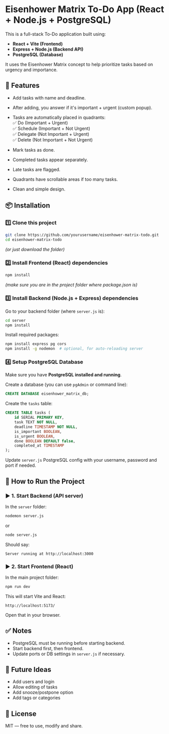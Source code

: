 # Eisenhower Matrix To-Do App (React + Node.js + PostgreSQL)

This is a full-stack To-Do application built using:

- **React + Vite (Frontend)**  
- **Express + Node.js (Backend API)**  
- **PostgreSQL (Database)**

It uses the Eisenhower Matrix concept to help prioritize tasks based on urgency and importance.

## 🚀 Features

- Add tasks with name and deadline.
- After adding, you answer if it's important + urgent (custom popup).
- Tasks are automatically placed in quadrants:  
  ✅ Do (Important + Urgent)  
  ✅ Schedule (Important + Not Urgent)  
  ✅ Delegate (Not Important + Urgent)  
  ✅ Delete (Not Important + Not Urgent)
  
- Mark tasks as done.
- Completed tasks appear separately.
- Late tasks are flagged.
- Quadrants have scrollable areas if too many tasks.
- Clean and simple design.

## 📦 Installation

### 1️⃣ Clone this project

```bash
git clone https://github.com/yourusername/eisenhower-matrix-todo.git
cd eisenhower-matrix-todo
```

*(or just download the folder)*

### 2️⃣ Install Frontend (React) dependencies

```bash
npm install
```

*(make sure you are in the project folder where package.json is)*

### 3️⃣ Install Backend (Node.js + Express) dependencies

Go to your backend folder (where `server.js` is):

```bash
cd server
npm install
```

Install required packages:

```bash
npm install express pg cors
npm install -g nodemon  # optional, for auto-reloading server
```

### 4️⃣ Setup PostgreSQL Database

Make sure you have **PostgreSQL installed and running**.

Create a database (you can use `pgAdmin` or command line):

```sql
CREATE DATABASE eisenhower_matrix_db;
```

Create the `tasks` table:

```sql
CREATE TABLE tasks (
    id SERIAL PRIMARY KEY,
    task TEXT NOT NULL,
    deadline TIMESTAMP NOT NULL,
    is_important BOOLEAN,
    is_urgent BOOLEAN,
    done BOOLEAN DEFAULT false,
    completed_at TIMESTAMP
);
```

Update `server.js` PostgreSQL config with your username, password and port if needed.

## 📌 How to Run the Project

### ▶️ 1. Start Backend (API server)

In the `server` folder:

```bash
nodemon server.js
```

or

```bash
node server.js
```

Should say:

```
Server running at http://localhost:3000
```

### ▶️ 2. Start Frontend (React)

In the main project folder:

```bash
npm run dev
```

This will start Vite and React:

```
http://localhost:5173/
```

Open that in your browser.

## ✅ Notes

- PostgreSQL must be running before starting backend.
- Start backend first, then frontend.
- Update ports or DB settings in `server.js` if necessary.

## 📌 Future Ideas

- Add users and login
- Allow editing of tasks
- Add snooze/postpone option
- Add tags or categories

## 📢 License

MIT — free to use, modify and share.
